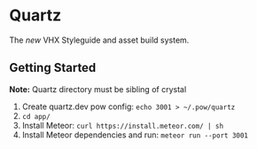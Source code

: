 # Quartz

The *new* VHX Styleguide and asset build system.


## Getting Started
**Note:**  Quartz directory must be sibling of crystal

1. Create quartz.dev pow config: `echo 3001 > ~/.pow/quartz`
2. `cd app/`
2. Install Meteor: `curl https://install.meteor.com/ | sh`
3. Install Meteor dependencies and run: `meteor run --port 3001`
